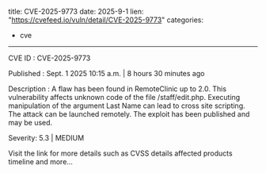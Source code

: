  
title: CVE-2025-9773
date: 2025-9-1
lien: "https://cvefeed.io/vuln/detail/CVE-2025-9773"
categories:
  - cve
---

CVE ID : CVE-2025-9773

Published :  Sept. 1
2025
10:15 a.m. | 8 hours
30 minutes ago

Description : A flaw has been found in RemoteClinic up to 2.0. This vulnerability affects unknown code of the file /staff/edit.php. Executing manipulation of the argument Last Name can lead to cross site scripting. The attack can be launched remotely. The exploit has been published and may be used.

Severity: 5.3 | MEDIUM

Visit the link for more details
such as CVSS details
affected products
timeline
and more...
